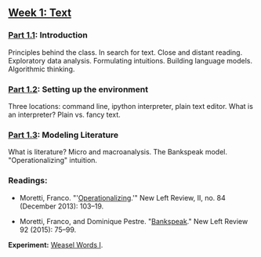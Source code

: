 
## [Week 1: Text](https://github.com/denten-courses/computing-context/blob/master/lecture-notes/lecture-1.md)

### [Part 1.1](): **Introduction**  

Principles behind the class. In search for text. Close and distant reading.
Exploratory data analysis. Formulating intuitions. Building language models.
Algorithmic thinking. 

### [Part 1.2](): **Setting up the environment**  

Three locations: command line, ipython interpreter, plain text editor. What
is an interpreter? Plain vs. fancy text.

### [Part 1.3](): **Modeling Literature**  

What is literature? Micro and macroanalysis. The Bankspeak model.
"Operationalizing" intuition.

### **Readings:**

- Moretti, Franco.
  "'[Operationalizing](http://newleftreview.org/II/84/franco-moretti-operationalizing).'"
New Left Review, II, no. 84 (December 2013): 103–19.

- Moretti, Franco, and Dominique Pestre.
"[Bankspeak](http://newleftreview.org/II/92/franco-moretti-dominique-pestre-bankspeak)." New Left Review 92
(2015): 75–99.

**Experiment:** [Weasel Words I](https://github.com/denten-courses/computing-context/tree/master/experiments/1-weasel).
